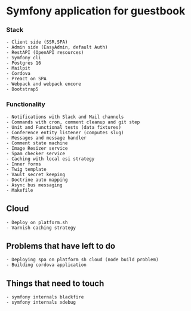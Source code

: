 # Symfony application for guestbook

### Stack

    - Client side (SSR,SPA)
    - Admin side (EasyAdmin, default Auth)
    - RestAPI (OpenAPI resources)
    - Symfony cli
    - Postgres 16
    - Mailpit
    - Cordova
    - Preact on SPA
    - Webpack and webpack encore
    - Bootstrap5

### Functionality

    - Notifications with Slack and Mail channels
    - Commands with cron, comment cleanup and git step
    - Unit and Functional tests (data fixtures)
    - Conference entity listener (computes slug)
    - Messages and message handler
    - Comment state machine
    - Image Resizer service
    - Spam checker service
    - Caching with local esi strategy
    - Inner forms
    - Twig template
    - Vault secret keeping
    - Doctrine auto mapping
    - Async bus messaging
    - Makefile

## Cloud
    - Deploy on platform.sh
    - Varnish caching strategy

## Problems that have left to do
    - Deploying spa on platform sh cloud (node build problem)
    - Building cordova application

## Things that need to touch
    - symfony internals blackfire
    - symfony internals xdebug
        
